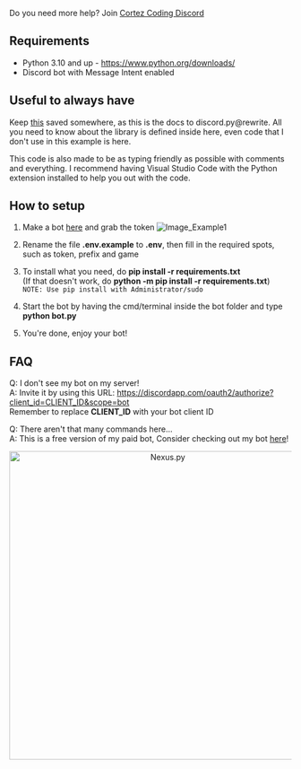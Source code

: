 
Do you need more help? Join [Cortez Coding Discord](https://discord.gg/BEqdgaY8Q5)

## Requirements
- Python 3.10 and up - https://www.python.org/downloads/
- Discord bot with Message Intent enabled

## Useful to always have
Keep [this](https://docs.nextcord.dev/en/stable/) saved somewhere, as this is the docs to discord.py@rewrite.
All you need to know about the library is defined inside here, even code that I don't use in this example is here.

This code is also made to be as typing friendly as possible with comments and everything.
I recommend having Visual Studio Code with the Python extension installed to help you out with the code.

## How to setup
1. Make a bot [here](https://discordapp.com/developers/applications/me) and grab the token
![Image_Example1](https://i.alexflipnote.dev/f9668b.png)

1. Rename the file **.env.example** to **.env**, then fill in the required spots, such as token, prefix and game

2. To install what you need, do **pip install -r requirements.txt**<br>
(If that doesn't work, do **python -m pip install -r requirements.txt**)<br>
`NOTE: Use pip install with Administrator/sudo`

1. Start the bot by having the cmd/terminal inside the bot folder and type **python bot.py**

2. You're done, enjoy your bot! 

## FAQ
Q: I don't see my bot on my server!<br>
A: Invite it by using this URL: https://discordapp.com/oauth2/authorize?client_id=CLIENT_ID&scope=bot<br>
Remember to replace **CLIENT_ID** with your bot client ID

Q: There aren't that many commands here...<br>
A: This is a free version of my paid bot, Consider checking out my bot [here](https://discord.gg/BEqdgaY8Q5)!

<p align="center">
  <img alt="Nexus.py" src="https://cdn.discordapp.com/attachments/1180693217373593731/1182468885174308924/cortez_coding.png?ex=6584cef7&is=657259f7&hm=58405d56781c639815d07f8eaa16593acdb958b513c31cafde68c3b84dbe2f8e&" width="550px">
</p>

